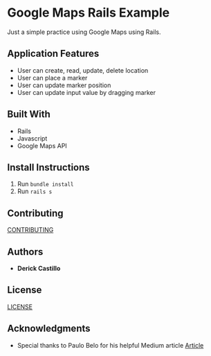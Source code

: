 # Google Maps Rails Example

Just a simple practice using Google Maps using Rails.


## Application Features

* User can create, read, update, delete location
* User can place a marker
* User can update marker position
* User can update input value by dragging marker

## Built With

* Rails
* Javascript
* Google Maps API

## Install Instructions

1. Run ```bundle install```
2. Run ```rails s```

## Contributing

[CONTRIBUTING](https://gist.github.com/dbcastillo/75308bee09c36e8e8aedd58a6de0e37f)

## Authors

* **Derick Castillo**

## License

[LICENSE](LICENSE.md)

## Acknowledgments

* Special thanks to Paulo Belo for his helpful Medium article [Article](https://medium.com/@pjbelo/using-google-maps-api-v3-with-rails-5-2-b066a4b2cf14)

